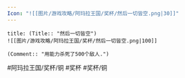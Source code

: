 ```yaml
---
Icon: "![[图片/游戏攻略/阿玛拉王国/奖杯/然后一切皆空.png|30]]"
---
```

```ad-common-bronze-trophy
title: (Title:: "然后一切皆空")
![[图片/游戏攻略/阿玛拉王国/奖杯/然后一切皆空.png|100]]

(Comment:: "用能力杀死了500个敌人.")
```

#阿玛拉王国/奖杯/铜 #奖杯 #奖杯/铜
